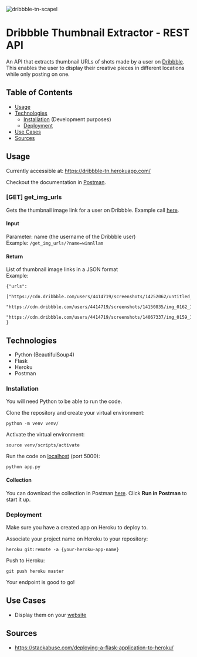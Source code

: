 ![dribbble-tn-scapel](https://user-images.githubusercontent.com/36285522/94328961-f0dcf580-ff84-11ea-856a-5716fdfa988d.png)


# Dribbble Thumbnail Extractor - REST API

An API that extracts thumbnail URLs of shots made by a user on [Dribbble](https://dribbble.com/winnllam). This enables the user to display their creative pieces in different locations while only posting on one.

## Table of Contents

* [Usage](https://github.com/winnllam/dribbble-tn-scapel#usage)
* [Technologies](https://github.com/winnllam/dribbble-tn-scapel#technologies)
    * [Installation](https://github.com/winnllam/dribbble-tn-scapel#Installation) (Development purposes)
    * [Deployment](https://github.com/winnllam/dribbble-tn-scapel#Deployment)
* [Use Cases](https://github.com/winnllam/dribbble-tn-scapel#Use-Cases)
* [Sources](https://github.com/winnllam/dribbble-tn-scapel#sources)

## Usage

Currently accessible at: https://dribbble-tn.herokuapp.com/

Checkout the documentation in [Postman](https://explore.postman.com/templates/13168/dribbble-thumbnail-api).

### [GET] get_img_urls

Gets the thumbnail image link for a user on Dribbble. Example call [here](https://dribbble-tn.herokuapp.com/get_img_urls/?name=winnllam).

#### Input
Parameter: name (the username of the Dribbble user)  
Example: `/get_img_urls/?name=winnllam`

#### Return
List of thumbnail image links in a JSON format  
Example:
```
{"urls":
  ["https://cdn.dribbble.com/users/4414719/screenshots/14252062/untitled_artwork_1x.png",
  "https://cdn.dribbble.com/users/4414719/screenshots/14150835/img_0162_1x.png",
  "https://cdn.dribbble.com/users/4414719/screenshots/14067337/img_0159_1x.jpg"]
}
```

## Technologies

* Python (BeautifulSoup4)
* Flask
* Heroku
* Postman

### Installation

You will need Python to be able to run the code.

Clone the repository and create your virtual environment:
```
python -m venv venv/
```

Activate the virtual environment:
```
source venv/scripts/activate
```

Run the code on [localhost](http://127.0.0.1:5000/) (port 5000):
```
python app.py
```

#### Collection

You can download the collection in Postman [here](https://explore.postman.com/templates/13168/dribbble-thumbnail-api). Click **Run in Postman** to start it up.

### Deployment

Make sure you have a created app on Heroku to deploy to.

Associate your project name on Heroku to your repository:
```
heroku git:remote -a {your-heroku-app-name}
```

Push to Heroku:
```
git push heroku master
```

Your endpoint is good to go!

## Use Cases

* Display them on your [website](https://winnllam.github.io/media) 

## Sources
* https://stackabuse.com/deploying-a-flask-application-to-heroku/
